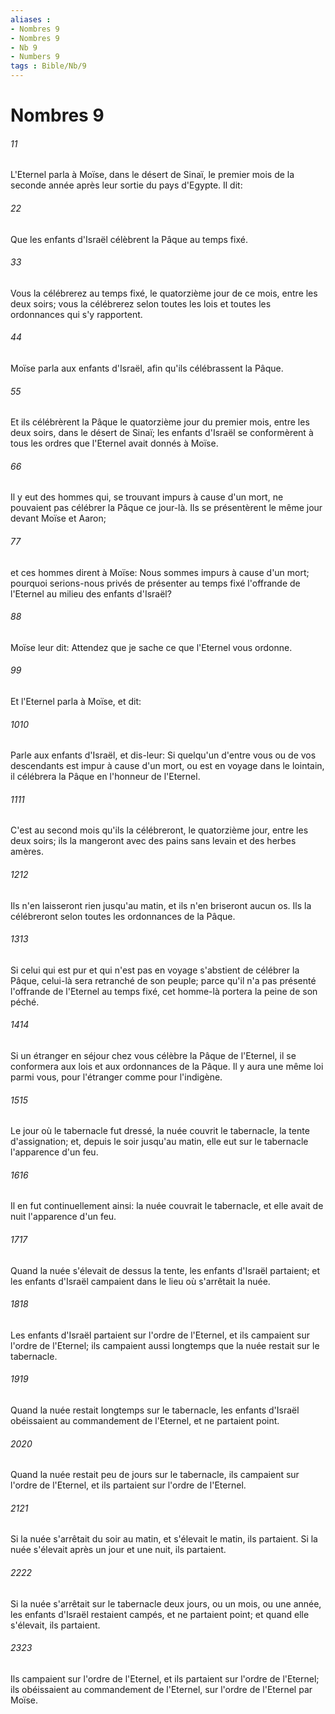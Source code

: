 ```yaml
---
aliases : 
- Nombres 9
- Nombres 9
- Nb 9
- Numbers 9
tags : Bible/Nb/9
---
```


# Nombres 9

###### 11
L'Eternel parla à Moïse, dans le désert de Sinaï, le premier mois de la seconde année après leur sortie du pays d'Egypte. Il dit:
###### 22
Que les enfants d'Israël célèbrent la Pâque au temps fixé.
###### 33
Vous la célébrerez au temps fixé, le quatorzième jour de ce mois, entre les deux soirs; vous la célébrerez selon toutes les lois et toutes les ordonnances qui s'y rapportent.
###### 44
Moïse parla aux enfants d'Israël, afin qu'ils célébrassent la Pâque.
###### 55
Et ils célébrèrent la Pâque le quatorzième jour du premier mois, entre les deux soirs, dans le désert de Sinaï; les enfants d'Israël se conformèrent à tous les ordres que l'Eternel avait donnés à Moïse.
###### 66
Il y eut des hommes qui, se trouvant impurs à cause d'un mort, ne pouvaient pas célébrer la Pâque ce jour-là. Ils se présentèrent le même jour devant Moïse et Aaron;
###### 77
et ces hommes dirent à Moïse: Nous sommes impurs à cause d'un mort; pourquoi serions-nous privés de présenter au temps fixé l'offrande de l'Eternel au milieu des enfants d'Israël?
###### 88
Moïse leur dit: Attendez que je sache ce que l'Eternel vous ordonne.
###### 99
Et l'Eternel parla à Moïse, et dit:
###### 1010
Parle aux enfants d'Israël, et dis-leur: Si quelqu'un d'entre vous ou de vos descendants est impur à cause d'un mort, ou est en voyage dans le lointain, il célébrera la Pâque en l'honneur de l'Eternel.
###### 1111
C'est au second mois qu'ils la célébreront, le quatorzième jour, entre les deux soirs; ils la mangeront avec des pains sans levain et des herbes amères.
###### 1212
Ils n'en laisseront rien jusqu'au matin, et ils n'en briseront aucun os. Ils la célébreront selon toutes les ordonnances de la Pâque.
###### 1313
Si celui qui est pur et qui n'est pas en voyage s'abstient de célébrer la Pâque, celui-là sera retranché de son peuple; parce qu'il n'a pas présenté l'offrande de l'Eternel au temps fixé, cet homme-là portera la peine de son péché.
###### 1414
Si un étranger en séjour chez vous célèbre la Pâque de l'Eternel, il se conformera aux lois et aux ordonnances de la Pâque. Il y aura une même loi parmi vous, pour l'étranger comme pour l'indigène.
###### 1515
Le jour où le tabernacle fut dressé, la nuée couvrit le tabernacle, la tente d'assignation; et, depuis le soir jusqu'au matin, elle eut sur le tabernacle l'apparence d'un feu.
###### 1616
Il en fut continuellement ainsi: la nuée couvrait le tabernacle, et elle avait de nuit l'apparence d'un feu.
###### 1717
Quand la nuée s'élevait de dessus la tente, les enfants d'Israël partaient; et les enfants d'Israël campaient dans le lieu où s'arrêtait la nuée.
###### 1818
Les enfants d'Israël partaient sur l'ordre de l'Eternel, et ils campaient sur l'ordre de l'Eternel; ils campaient aussi longtemps que la nuée restait sur le tabernacle.
###### 1919
Quand la nuée restait longtemps sur le tabernacle, les enfants d'Israël obéissaient au commandement de l'Eternel, et ne partaient point.
###### 2020
Quand la nuée restait peu de jours sur le tabernacle, ils campaient sur l'ordre de l'Eternel, et ils partaient sur l'ordre de l'Eternel.
###### 2121
Si la nuée s'arrêtait du soir au matin, et s'élevait le matin, ils partaient. Si la nuée s'élevait après un jour et une nuit, ils partaient.
###### 2222
Si la nuée s'arrêtait sur le tabernacle deux jours, ou un mois, ou une année, les enfants d'Israël restaient campés, et ne partaient point; et quand elle s'élevait, ils partaient.
###### 2323
Ils campaient sur l'ordre de l'Eternel, et ils partaient sur l'ordre de l'Eternel; ils obéissaient au commandement de l'Eternel, sur l'ordre de l'Eternel par Moïse.
